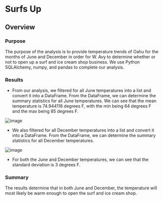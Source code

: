 # Surfs Up
## Overview
### Purpose
The purpose of the analysis is to provide temperature trends of Oahu for the months of June and December in order for W. Avy to determine whether or not to open up a surf and ice cream shop business. We use Python SQLAlchemy, numpy, and pandas to complete our analysis.

### Results

* From our analysis, we filtered for all June temperatures into a list and convert it into a DataFrame. From the DataFrame, we can determine the summary statistics for all June temperatures. We can see that the mean temperature is 74.944118 degrees F, with the min being 64 degrees F and the max being 85 degrees F.

![image](https://user-images.githubusercontent.com/108503112/197891941-ed4cdbc6-09fe-4fab-af16-a8dac13db439.png)

* We also filtered for all December temperatures into a list and convert it into a DataFrame. From the DataFrame, we can determine the summary statistics for all December temperatures.

![image](https://user-images.githubusercontent.com/108503112/197892520-487b5cdf-a7f2-4ec1-a522-29d75fe1290a.png)

* For both the June and December temperatures, we can see that the standard deviation is 3 degrees F. 

### Summary
The results determine that in both June and December, the temperature will most likely be warm enough to open the surf and ice cream shop.

